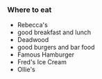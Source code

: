 
### Where to eat

- Rebecca's
 - good breakfast and lunch
- Deadwood
 - good burgers and bar food
- Famous Hamburger
- Fred's Ice Cream
- Ollie's
